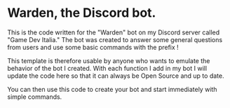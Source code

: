 # Warden, the Discord bot.
This is the code written for the "Warden" bot on my Discord server called "Game Dev Italia." 
The bot was created to answer some general questions from users and use some basic commands with the prefix !

This template is therefore usable by anyone who wants to emulate the behavior of the bot I created.
With each function I add in my bot I will update the code here so that it can always be Open Source and up to date.

You can then use this code to create your bot and start immediately with simple commands.
